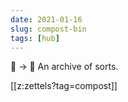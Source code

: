 ```yaml
---
date: 2021-01-16
slug: compost-bin
tags: [hub]
---
```

🌹 → 🥀 An archive of sorts.

[[z:zettels?tag=compost]]